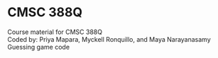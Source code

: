 # CMSC 388Q
Course material for CMSC 388Q\
Coded by: Priya Mapara, Myckell Ronquillo, and Maya Narayanasamy
Guessing game code
